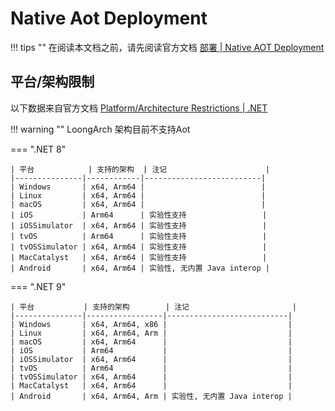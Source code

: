 # Native Aot Deployment

!!! tips ""
    在阅读本文档之前，请先阅读官方文档 [部署 | Native AOT Deployment](https://docs.avaloniaui.net/zh-Hans/docs/deployment/native-aot)


## 平台/架构限制

以下数据来自官方文档 [Platform/Architecture Restrictions | .NET](https://learn.microsoft.com/dotnet/core/deploying/native-aot/?tabs=windows%2Cnet9plus#platformarchitecture-restrictions)

!!! warning ""
    LoongArch 架构目前不支持Aot

=== ".NET 8"

    | 平台            | 支持的架构  | 注记                      | 
    |---------------|------------|--------------------------|
    | Windows       | x64, Arm64 |                          |
    | Linux         | x64, Arm64 |                          |
    | macOS         | x64, Arm64 |                          |
    | iOS           | Arm64      | 实验性支持                 |
    | iOSSimulator  | x64, Arm64 | 实验性支持                 |
    | tvOS          | Arm64      | 实验性支持                 |
    | tvOSSimulator | x64, Arm64 | 实验性支持                 |
    | MacCatalyst   | x64, Arm64 | 实验性支持                 |
    | Android       | x64, Arm64 | 实验性, 无内置 Java interop |

=== ".NET 9"

    | 平台           | 支持的架构        | 注记                       | 
    |---------------|-----------------|---------------------------|
    | Windows       | x64, Arm64, x86 |                           |
    | Linux         | x64, Arm64, Arm |                           |
    | macOS         | x64, Arm64      |                           |
    | iOS           | Arm64           |                           |
    | iOSSimulator  | x64, Arm64      |                           |
    | tvOS          | Arm64           |                           |
    | tvOSSimulator | x64, Arm64      |                           |
    | MacCatalyst   | x64, Arm64      |                           |
    | Android       | x64, Arm64, Arm | 实验性, 无内置 Java interop |
